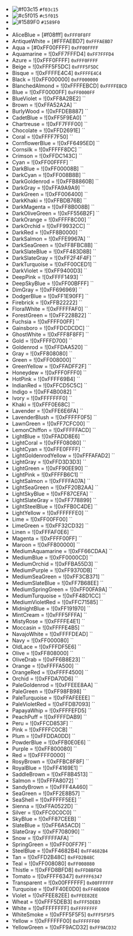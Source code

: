 - ![#f03c15](https://via.placeholder.com/15/f03c15/000000?text=+) `#f03c15`
- ![#c5f015](https://via.placeholder.com/15/c5f015/000000?text=+) `#c5f015`
- ![#1589F0](https://via.placeholder.com/15/1589F0/000000?text=+) `#1589F0`
- 
- AliceBlue            = [#f08fff] `0xFFF0F8FF`
- AntiqueWhite         = [#FFFAEBD7] `0xFFFAEBD7`
- Aqua                 = [#0xFF00FFFF] `0xFF00FFFF`
- Aquamarine           = ![0xFF7FFFD4] `0xFF7FFFD4`
- Azure                = ![0xFFF0FFFF] `0xFFF0FFFF`
- Beige                = ![0xFFF5F5DC] `0xFFF5F5DC`
- Bisque               = ![0xFFFFE4C4] `0xFFFFE4C4`
- Black                = ![0xFF000000] `0xFF000000`
- BlanchedAlmond       = ![0xFFFFEBCD] `0xFFFFEBCD`
- Blue                 = ![0xFF0000FF] `0xFF0000FF`
- BlueViolet           = ![0xFF8A2BE2] ``
- Brown                = ![0xFFA52A2A] ``
- BurlyWood            = ![0xFFDEB887] ``
- CadetBlue            = ![0xFF5F9EA0] ``
- Chartreuse           = ![0xFF7FFF00] ``
- Chocolate            = ![0xFFD2691E] ``
- Coral                = ![0xFFFF7F50] ``
- CornflowerBlue       = ![0xFF6495ED] ``
- Cornsilk             = ![0xFFFFF8DC] ``
- Crimson              = ![0xFFDC143C] ``
- Cyan                 = ![0xFF00FFFF] ``
- DarkBlue             = ![0xFF00008B] ``
- DarkCyan             = ![0xFF008B8B] ``
- DarkGoldenrod        = ![0xFFB8860B] ``
- DarkGray             = ![0xFFA9A9A9] ``
- DarkGreen            = ![0xFF006400] ``
- DarkKhaki            = ![0xFFBDB76B] ``
- DarkMagenta          = ![0xFF8B008B] ``
- DarkOliveGreen       = ![0xFF556B2F] ``
- DarkOrange           = ![0xFFFF8C00] ``
- DarkOrchid           = ![0xFF9932CC] ``
- DarkRed              = ![0xFF8B0000] ``
- DarkSalmon           = ![0xFFE9967A] ``
- DarkSeaGreen         = ![0xFF8FBC8B] ``
- DarkSlateBlue        = ![0xFF483D8B] ``
- DarkSlateGray        = ![0xFF2F4F4F] ``
- DarkTurquoise        = ![0xFF00CED1] ``
- DarkViolet           = ![0xFF9400D3] ``
- DeepPink             = ![0xFFFF1493] ``
- DeepSkyBlue          = ![0xFF00BFFF] ``
- DimGray              = ![0xFF696969] ``
- DodgerBlue           = ![0xFF1E90FF] ``
- Firebrick            = ![0xFFB22222] ``
- FloralWhite          = ![0xFFFFFAF0] ``
- ForestGreen          = ![0xFF228B22] ``
- Fuchsia              = ![0xFFFF00FF] ``
- Gainsboro            = ![0xFFDCDCDC] ``
- GhostWhite           = ![0xFFF8F8FF] ``
- Gold                 = ![0xFFFFD700] ``
- Goldenrod            = ![0xFFDAA520] ``
- Gray                 = ![0xFF808080] ``
- Green                = ![0xFF008000] ``
- GreenYellow          = ![0xFFADFF2F] ``
- Honeydew             = ![0xFFF0FFF0] ``
- HotPink              = ![0xFFFF69B4] ``
- IndianRed            = ![0xFFCD5C5C] ``
- Indigo               = ![0xFF4B0082] ``
- Ivory                = ![0xFFFFFFF0] ``
- Khaki                = ![0xFFF0E68C] ``
- Lavender             = ![0xFFE6E6FA] ``
- LavenderBlush        = ![0xFFFFF0F5] ``
- LawnGreen            = ![0xFF7CFC00] ``
- LemonChiffon         = ![0xFFFFFACD] ``
- LightBlue            = ![0xFFADD8E6] ``
- LightCoral           = ![0xFFF08080] ``
- LightCyan            = ![0xFFE0FFFF] ``
- LightGoldenrodYellow = ![0xFFFAFAD2] ``
- LightGray            = ![0xFFD3D3D3] ``
- LightGreen           = ![0xFF90EE90] ``
- LightPink            = ![0xFFFFB6C1] ``
- LightSalmon          = ![0xFFFFA07A] ``
- LightSeaGreen        = ![0xFF20B2AA] ``
- LightSkyBlue         = ![0xFF87CEFA] ``
- LightSlateGray       = ![0xFF778899] ``
- LightSteelBlue       = ![0xFFB0C4DE] ``
- LightYellow          = ![0xFFFFFFE0] ``
- Lime                 = ![0xFF00FF00] ``
- LimeGreen            = ![0xFF32CD32] ``
- Linen                = ![0xFFFAF0E6] ``
- Magenta              = ![0xFFFF00FF] ``
- Maroon               = ![0xFF800000] ``
- MediumAquamarine     = ![0xFF66CDAA] ``
- MediumBlue           = ![0xFF0000CD] ``
- MediumOrchid         = ![0xFFBA55D3] ``
- MediumPurple         = ![0xFF9370DB] ``
- MediumSeaGreen       = ![0xFF3CB371] ``
- MediumSlateBlue      = ![0xFF7B68EE] ``
- MediumSpringGreen    = ![0xFF00FA9A] ``
- MediumTurquoise      = ![0xFF48D1CC] ``
- MediumVioletRed      = ![0xFFC71585] ``
- MidnightBlue         = ![0xFF191970] ``
- MintCream            = ![0xFFF5FFFA] ``
- MistyRose            = ![0xFFFFE4E1] ``
- Moccasin             = ![0xFFFFE4B5] ``
- NavajoWhite          = ![0xFFFFDEAD] ``
- Navy                 = ![0xFF000080] ``
- OldLace              = ![0xFFFDF5E6] ``
- Olive                = ![0xFF808000] ``
- OliveDrab            = ![0xFF6B8E23] ``
- Orange               = ![0xFFFFA500] ``
- OrangeRed            = ![0xFFFF4500] ``
- Orchid               = ![0xFFDA70D6] ``
- PaleGoldenrod        = ![0xFFEEE8AA] ``
- PaleGreen            = ![0xFF98FB98] ``
- PaleTurquoise        = ![0xFFAFEEEE] ``
- PaleVioletRed        = ![0xFFDB7093] ``
- PapayaWhip           = ![0xFFFFEFD5] ``
- PeachPuff            = ![0xFFFFDAB9] ``
- Peru                 = ![0xFFCD853F] ``
- Pink                 = ![0xFFFFC0CB] ``
- Plum                 = ![0xFFDDA0DD] ``
- PowderBlue           = ![0xFFB0E0E6] ``
- Purple               = ![0xFF800080] ``
- Red                  = ![0xFFFF0000] ``
- RosyBrown            = ![0xFFBC8F8F] ``
- RoyalBlue            = ![0xFF4169E1] ``
- SaddleBrown          = ![0xFF8B4513] ``
- Salmon               = ![0xFFFA8072] ``
- SandyBrown           = ![0xFFF4A460] ``
- SeaGreen             = ![0xFF2E8B57] ``
- SeaShell             = ![0xFFFFF5EE] ``
- Sienna               = ![0xFFA0522D] ``
- Silver               = ![0xFFC0C0C0] ``
- SkyBlue              = ![0xFF87CEEB] ``
- SlateBlue            = ![0xFF6A5ACD] ``
- SlateGray            = ![0xFF708090] ``
- Snow                 = ![0xFFFFFAFA] ``
- SpringGreen          = ![0xFF00FF7F] ``
- SteelBlue            = ![0xFF4682B4] `0xFF4682B4`
- Tan                  = ![0xFFD2B48C] `0xFFD2B48C`
- Teal                 = ![0xFF008080] `0xFF008080`
- Thistle              = ![0xFFD8BFD8] `0xFFD8BFD8`
- Tomato               = ![0xFFFF6347] `0xFFFF6347`
- Transparent          = ![0x00FFFFFF] `0x00FFFFFF`
- Turquoise            = ![0xFF40E0D0] `0xFF40E0D0`
- Violet               = ![0xFFEE82EE] `0xFFEE82EE`
- Wheat                = ![0xFFF5DEB3] `0xFFF5DEB3`
- White                = ![0xFFFFFFFF] `0xFFFFFFFF`
- WhiteSmoke           = ![0xFFF5F5F5] `0xFFF5F5F5`
- Yellow               = ![0xFFFFFF00] `0xFFFFFF00`
- YellowGreen          = ![0xFF9ACD32] `0xFF9ACD32`
